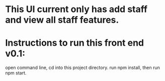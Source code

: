 # This UI current only has add staff and view all staff features.

# Instructions to run this front end v0.1:

open command line, cd into this project directory.
run npm install, then run npm start.
